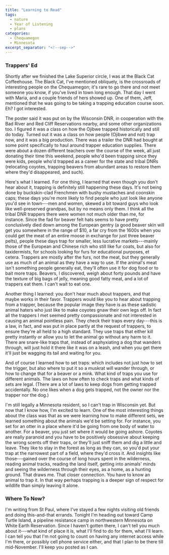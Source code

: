 ```yaml
---
title: "Learning to Read"
tags:
  - nature
  - Year of Listening
  - plans
categories:
  - Chequamegon
  - Minnesota
excerpt_separator: "<!--sep-->"
---
```


### Trappers' Ed

Shortly after we finished the Lake Superior circle, I was at the Black Cat Coffeehouse. The Black Cat, I've mentioned obliquely, is the crossroads of interesting people on the Chequamegon; it's rare to go there and not meet someone you know, if you've lived in town long enough. That day I went with Maria, and a couple friends of hers showed up. One of them, Jeff, mentioned that he was going to be taking a trapping education course soon. Eh? I got interested.

<!--sep-->

The poster said it was put on by the Wisconsin DNR, in cooperation with the Bad River and Red Cliff Reservations nearby, and some other organizations too. I figured it was a class on how the Ojibwe trapped historically and still do today. Turned out it was a class on how people (Ojibwe and not) trap now, and it was a big production. There was a trailer the DNR had bought at some point specifically to haul around trapper education supplies. There were about a dozen different teachers over the course of the week, all just donating their time this weekend, people who'd been trapping since they were kids, people who'd trapped as a career for the state and tribal DNRs (relocating coyotes, trapping beavers from abundant areas to restore them where they'd disappeared, and such). 

Here's what I learned. For one thing, I learned that even though you don't hear about it, trapping is definitely still happening these days. It's not being done by buckskin-clad Frenchmen with bushy mustaches and coonskin caps; these days you're more likely to find people who just look like anyone you'd see in town---men and women, skewed a bit toward guys who look like well-preserved grandpas, but by no means only them. I think all the tribal DNR trappers there were women not much older than me, for instance. Since the fad for beaver felt hats seems to have pretty conclusively died down among the European gentry (a good beaver skin will get you somewhere in the range of $10, a far cry from the 1600s when you could get the meat of an entire moose in exchange for just three beaver pelts), people these days trap for smaller, less lucrative markets---mainly those of the European and Chinese rich who still like fur coats, but also for taxidermists, for schools looking for furs for educational purposes, et cetera. Trappers are mostly after the furs, not the meat, but they generally use as much of an animal as they have a way to use. If the animal's meat isn't something people generally eat, they'll often use it for dog food or to bait more traps. Beavers, I discovered, weigh about forty pounds and have the texture of big bags of jelly, meaning good fatty meat, and a lot of trappers eat them. I can't wait to eat one.

Another thing I learned: you don't hear much about trappers, and that maybe works in their favor. Trappers would like you to hear about trapping from a trapper, because the popular image they have is as these sadistic animal haters who just like to make coyotes gnaw their own legs off. In fact all the trappers I met seemed pretty compassionate and not interested in causing an animal pointless pain. They check their traps every day---this is a law, in fact, and was put in place partly at the request of trappers, to ensure they're all held to a high standard. They use traps that either kill pretty instantly or allow you to let the animal go without any harm to it. There are snare-like traps that, instead of asphyxiating a dog that wanders through, will just hold it there like it was on a leash, and when you get there it'll just be wagging its tail and waiting for you.

And of course I learned how to set traps: which includes not just how to set the trigger, but also where to put it so a muskrat will wander through, or how to change that for a beaver or a mink. What kind of traps you use for different animals. The laws on how often to check traps and what kinds of sets are legal. (There are a lot of laws to keep dogs from getting trapped accidentally. No one likes when a dog gets trapped, not the owner nor the trapper nor the dog.)

I'm still legally a Minnesota resident, so I can't trap in Wisconsin yet. But now that I know how, I'm excited to learn. One of the most interesting things about the class was that as we were learning how to make different sets, we learned something about the animals we'd be setting for. For instance, you set for an otter in a place where it'd be going from one body of water to another. For a beaver, you just set where it would be going ashore. Coyotes are really paranoid and you have to be positively obsessive about keeping the wrong scents off their traps, or they'll just sniff them and dig a little and leave. They like to stay in the forest as long as they can, so you'd put your trap at the narrowest part of a field, where they'd cross it. And insights like those---gained over the course of long hours spent in the wilderness, reading animal tracks, reading the land itself, getting into animals' minds and seeing the wilderness through their eyes, as a home, as a hunting ground. That draws me. That closer connection. You have to know an animal to trap it. In that way perhaps trapping is a deeper sign of respect for wildlife than simply leaving it alone. 

### Where To Now?

I'm writing from St Paul, where I've stayed a few nights visiting old friends and doing this-and-that errands. Tonight I'm heading out toward Camp Turtle Island, a pipeline resistance camp in northwestern Minnesota on White Earth Reservation. Since I haven't gotten there, I can't tell you much about it---what kind of place it is, what I'll find to do for them, what I'll learn. I can tell you that I'm not going to count on having any internet access while I'm there, or possibly cell phone service either, and that I plan to be there till mid-November. I'll keep you posted as I can.
